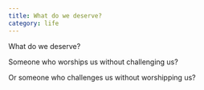 ```yaml
---
title: What do we deserve?
category: life
---
```


What do we deserve?

Someone who worships us
without challenging us?

Or someone who challenges us
without worshipping us?
